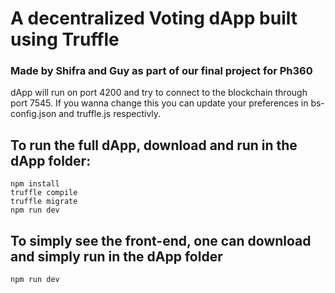 # A decentralized Voting dApp built using Truffle 

### Made by Shifra and Guy as part of our final project for Ph360

dApp will run on port 4200 and try to connect to the blockchain through port 7545.
If you wanna change this you can update your preferences in bs-config.json and truffle.js respectivly.

## To run the full dApp, download and run in the dApp folder:
```
npm install
truffle compile
truffle migrate
npm run dev
```

## To simply see the front-end, one can download and simply run in the dApp folder
```
npm run dev
```

